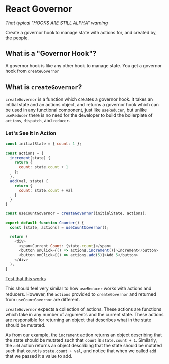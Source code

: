 # React Governor

_That typical "HOOKS ARE STILL ALPHA" warning_

Create a governor hook to manage state with actions for, and created by, the people.

## What is a "Governor Hook"?

A governor hook is like any other hook to manage state. You get a governor hook from `createGovernor`

## What is `createGovernor`?

`createGovernor` is a function which creates a governor hook. It takes an intitial
state and an actions object, and returns a governor hook which can be used in
any functional component, just like `useReducer`, but unlike `useReducer` there
is no need for the developer to build the boilerplate of `actions`, `dispatch`,
and `reducer`.

### Let's See it in Action

```JavaScript
const initialState = { count: 1 };

const actions = {
  increment(state) {
    return {
      count: state.count + 1
    };
  },
  add(val, state) {
    return {
      count: state.count + val
    }
  }
}

const useCountGovernor = createGovernor(initialState, actions);

export default function Counter() {
  const [state, actions] = useCountGovernor();

  return (
    <div>
      <span>Current Count: {state.count}</span>
      <button onClick={() => actions.increment()}>Increment</button>
      <button onClick={() => actions.add(5)}>Add 5</button>
    </div>
  );
}
```

[Test that this works](https://codesandbox.io/s/ry34v8xyq)

This should feel very similar to how `useReducer` works with actions and
reducers. However, the `actions` provided to `createGovernor` and returned from
`useCountGovernor` are different.

`createGovernor` expects a collection of actions. These actions are functions
which take in any number of arguments and the current state. These actions are
responsible for returning an object that describes what in the state should be
mutated.

As from our example, the `increment` action returns an object describing that
the state should be mutated such that `count` is `state.count + 1`. Similarly,
the `add` action returns an object describing that the state should be mutated
such that `count` is `state.count + val`, and notice that when we called `add`
that we passed it a value to add.
